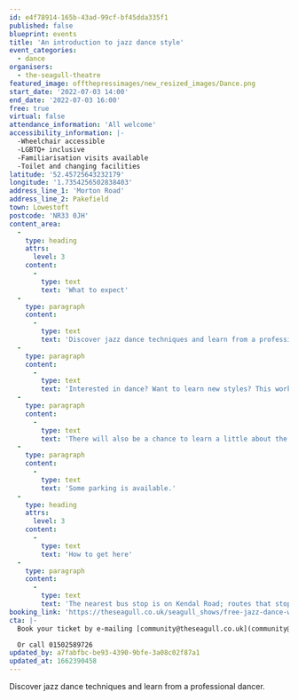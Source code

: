 ```yaml
---
id: e4f78914-165b-43ad-99cf-bf45dda335f1
published: false
blueprint: events
title: 'An introduction to jazz dance style'
event_categories:
  - dance
organisers:
  - the-seagull-theatre
featured_image: offthepressimages/new_resized_images/Dance.png
start_date: '2022-07-03 14:00'
end_date: '2022-07-03 16:00'
free: true
virtual: false
attendance_information: 'All welcome'
accessibility_information: |-
  -Wheelchair accessible
  -LGBTQ+ inclusive
  -Familiarisation visits available
  -Toilet and changing facilities
latitude: '52.45725643232179'
longitude: '1.7354256502838403'
address_line_1: 'Morton Road'
address_line_2: Pakefield
town: Lowestoft
postcode: 'NR33 0JH'
content_area:
  -
    type: heading
    attrs:
      level: 3
    content:
      -
        type: text
        text: 'What to expect'
  -
    type: paragraph
    content:
      -
        type: text
        text: 'Discover jazz dance techniques and learn from a professional dancer.'
  -
    type: paragraph
    content:
      -
        type: text
        text: 'Interested in dance? Want to learn new styles? This workshop will be looking at jazz dance techniques and connecting them together to produce a high energy musical theatre performance.'
  -
    type: paragraph
    content:
      -
        type: text
        text: 'There will also be a chance to learn a little about the history of musical theatre and broaden your musical knowledge.'
  -
    type: paragraph
    content:
      -
        type: text
        text: 'Some parking is available.'
  -
    type: heading
    attrs:
      level: 3
    content:
      -
        type: text
        text: 'How to get here'
  -
    type: paragraph
    content:
      -
        type: text
        text: 'The nearest bus stop is on Kendal Road; routes that stop there: 99 Coastal Clipper, X2 Coastlink, X21 Coastlink.'
booking_link: 'https://theseagull.co.uk/seagull_shows/free-jazz-dance-workshop/'
cta: |-
  Book your ticket by e-mailing [community@theseagull.co.uk](community@theseagull.co.uk)

  Or call 01502589726
updated_by: a7fabfbc-be93-4390-9bfe-3a08c02f87a1
updated_at: 1662390458
---
```

Discover jazz dance techniques and learn from a professional dancer.